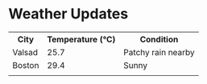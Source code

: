 # Weather Updates

<!-- WEATHER-UPDATE-START -->
<table><tr><th>City</th><th>Temperature (°C)</th><th>Condition</th></tr><tr><td>Valsad</td><td>25.7</td><td>Patchy rain nearby</td></tr><tr><td>Boston</td><td>29.4</td><td>Sunny</td></tr><tr><td></td><td></td><td></td></tr></table>
<!-- WEATHER-UPDATE-END -->
